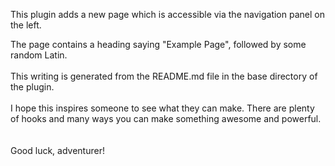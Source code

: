 This plugin adds a new page which is accessible via the navigation panel on the left.

The page contains a heading saying "Example Page", followed by some random Latin.
<br><br>
This writing is generated from the README.md file in the base directory of the plugin.
<br><br>
I hope this inspires someone to see what they can make. There are plenty of hooks and many ways you can make something awesome and powerful.
<br><br><br>
Good luck, adventurer!

